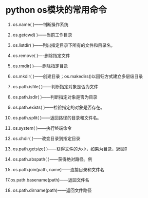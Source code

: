 # python os模块的常用命令

1. os.name( )——判断操作系统

2. os.getcwd( )——当前工作目录

3. os.listdir( )——列出指定目录下所有的文件和目录名。

4. os.remove( )—-删除指定文件

5. os.rmdir( )——删除指定目录

6. os.mkdir( )——创建目录；os.makedirs()以回归方式建立多层级目录

7. os.path.isfile( )——判断指定对象是否为文件

8. os.path.isdir( )——判断指定对象是否为目录      

9. os.path.exists( )——检验指定的对象是否存在。

10. os.path.split( )——返回路径的目录和文件名。

11. os.system( )——执行终端命令

13. os.chdir( )——改变目录到指定目录

14. os.path.getsize( )——获得文件的大小，如果为目录，返回0

15. os.path.abspath( )——获得绝对路径。例

16. os.path.join(path, name)——连接目录和文件名

17.os.path.basename(path)——返回文件名

18. os.path.dirname(path)——返回文件路径


